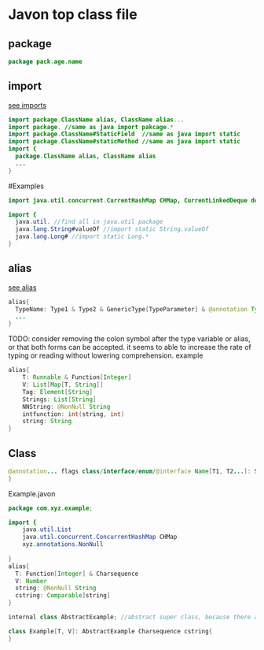 # Javon top class file

## package
```java
package pack.age.name
```
## import
[see imports](imports.md)
```java
import package.ClassName alias, ClassName alias...
import package. //same as java import pakcage.*
import package.ClassName#StaticField  //same as java import static
import package.ClassName#staticMethod //same as java import static
import {
  package.ClassName alias, ClassName alias
  ...
}
```
#Examples
```java
import java.util.concurrent.CurrentHashMap CHMap, CurrentLinkedDeque deque

import {
  java.util. //find all in java.util package
  java.lang.String#valueOf //import static String.valueOf
  java.lang.Long# //import static Long.*
}
```
## alias
[see alias](alias.md)
```java
alias{
  TypeName: Type1 & Type2 & GenericType[TypeParameter] & @annotation Type
  ...
}
```
TODO: consider removing the colon symbol after the type variable or alias, or that both forms can be accepted. it seems to able to increase the rate of typing or reading without lowering comprehension.
example
```java
alias{
	T: Runnable & Function[Integer]
	V: List[Map[T, String]]
	Tag: Element[String]
	Strings: List[String]
	NNString: @NonNull String
	intfunction: int(string, int)
	string: String
}
```
## Class
```java
@annotation... flags class/interface/enum/@interface Name[T1, T2...]: SuperClass Interface1 Interface2 ;/{
}
```
Example.javon
```java
package com.xyz.example;

import {
	java.util.List
	java.util.concurrent.ConcurrentHashMap CHMap
	xyz.annotations.NonNull
	
}
alias{
  T: Function[Integer] & Charsequence
  V: Number
  string: @NonNull String
  cstring: Comparable]string]
}

internal class AbstractExample; //abstract super class, because there are only one public class in a file

class Example[T, V]: AbstractExample Charsequence cstring{ 
}
```
